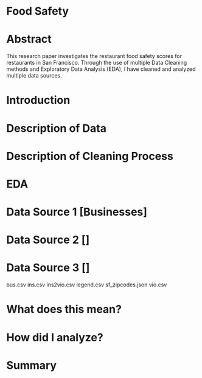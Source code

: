# Food Safety

# Abstract
This research paper investigates the restaurant food safety scores for restaurants in San Francisco. Through the use of multiple Data Cleaning methods and Exploratory Data Analysis (EDA), I have cleaned and analyzed multiple data sources.

# Introduction


# Description of Data

# Description of Cleaning Process

# EDA

# Data Source 1 [Businesses]

# Data Source 2 []

# Data Source 3 []

bus.csv
ins.csv
ins2vio.csv
legend.csv
sf_zipcodes.json
vio.csv

# What does this mean?

# How did I analyze?

# Summary
